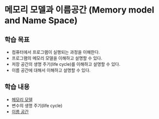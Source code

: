  # 메모리 모델과 이름공간 (Memory model and Name Space)

 ## 학습 목표

* 컴퓨터에서 프로그램이 실행되는 과정을 이해한다.
* 프로그램의 메모리 모델을 이해하고 설명할 수 있다.
* 저장 공간의 생명 주기(life cycle)를 이해하고 설명할 수 있다. 
* 이름 공간에 대해서 이해하고 설명할 수 있다.  


 ## 학습 내용

* [메모리 모델](./Memory_Model.md)
* 변수의 생명 주기(life cycle)
* [이름 공간](./NameSpace.md) 
